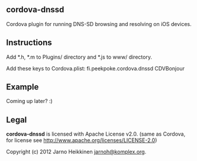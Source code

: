 cordova-dnssd
-------------

Cordova plugin for running DNS-SD browsing and resolving on iOS devices.

Instructions
------------

Add *.h, *.m to Plugins/ directory and *.js to www/ directory.  

Add these keys to Cordova.plist:
		<key>fi.peekpoke.cordova.dnssd</key>
		<string>CDVBonjour</string>


Example
-------
Coming up later? :)


Legal
-----

**cordova-dnssd** is licensed with Apache License v2.0.
(same as Cordova, for license see http://www.apache.org/licenses/LICENSE-2.0)

Copyright (c) 2012 Jarno Heikkinen <jarnoh@komplex.org>.

